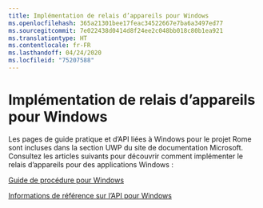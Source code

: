 ```yaml
---
title: Implémentation de relais d’appareils pour Windows
ms.openlocfilehash: 365a21301bee17feac34522667e7ba6a3497ed77
ms.sourcegitcommit: 7e022438d0414d8f24ee2c048bb018c80b1ea921
ms.translationtype: HT
ms.contentlocale: fr-FR
ms.lasthandoff: 04/24/2020
ms.locfileid: "75207588"
---
```

# <a name="implementing-device-relay-for-windows"></a>Implémentation de relais d’appareils pour Windows

Les pages de guide pratique et d’API liées à Windows pour le projet Rome sont incluses dans la section UWP du site de documentation Microsoft. Consultez les articles suivants pour découvrir comment implémenter le relais d’appareils pour des applications Windows :

[Guide de procédure pour Windows](https://docs.microsoft.com/windows/uwp/launch-resume/connected-apps-and-devices)

[Informations de référence sur l’API pour Windows](https://docs.microsoft.com/uwp/api/Windows.System.RemoteSystems)